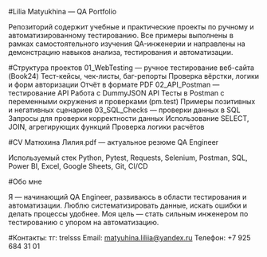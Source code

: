 #Lilia Matyukhina — QA Portfolio

Репозиторий содержит учебные и практические проекты по ручному и автоматизированному тестированию.
Все примеры выполнены в рамках самостоятельного изучения QA-инженерии и направлены на демонстрацию навыков анализа, тестирования и автоматизации.

#Структура проектов
  01_WebTesting — ручное тестирование веб-сайта (Book24)
    Тест-кейсы, чек-листы, баг-репорты
    Проверка вёрстки, логики и форм авторизации
    Отчёт в формате PDF
  02_API_Postman — тестирование API
    Работа с DummyJSON API
    Тесты в Postman с переменными окружения и проверками (pm.test)
    Примеры позитивных и негативных сценариев
  03_SQL_Checks — проверки данных в SQL
    Запросы для проверки корректности данных
    Использование SELECT, JOIN, агрегирующих функций
    Проверка логики расчётов

#CV Матюхина Лилия.pdf — актуальное резюме QA Engineer

Используемый стек
Python, Pytest, Requests, Selenium,
Postman, SQL, Power BI, Excel, Google Sheets, Git, CI/CD

#Обо мне

Я — начинающий QA Engineer, развиваюсь в области тестирования и автоматизации.
Люблю систематизировать данные, искать ошибки и делать процессы удобнее.
Моя цель — стать сильным инженером по тестированию с упором на автоматизацию.

#Контакты:
тг: trelsss
Email: matyuhina.liliia@yandex.ru
Телефон: +7 925 684 31 01
